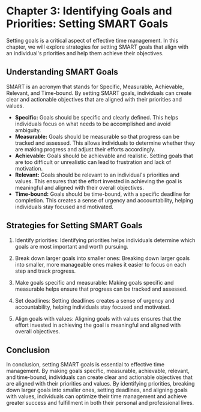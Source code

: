 Chapter 3: Identifying Goals and Priorities: Setting SMART Goals
================================================================

Setting goals is a critical aspect of effective time management. In this chapter, we will explore strategies for setting SMART goals that align with an individual's priorities and help them achieve their objectives.

Understanding SMART Goals
-------------------------

SMART is an acronym that stands for Specific, Measurable, Achievable, Relevant, and Time-bound. By setting SMART goals, individuals can create clear and actionable objectives that are aligned with their priorities and values.

* **Specific:** Goals should be specific and clearly defined. This helps individuals focus on what needs to be accomplished and avoid ambiguity.
* **Measurable:** Goals should be measurable so that progress can be tracked and assessed. This allows individuals to determine whether they are making progress and adjust their efforts accordingly.
* **Achievable:** Goals should be achievable and realistic. Setting goals that are too difficult or unrealistic can lead to frustration and lack of motivation.
* **Relevant:** Goals should be relevant to an individual's priorities and values. This ensures that the effort invested in achieving the goal is meaningful and aligned with their overall objectives.
* **Time-bound:** Goals should be time-bound, with a specific deadline for completion. This creates a sense of urgency and accountability, helping individuals stay focused and motivated.

Strategies for Setting SMART Goals
----------------------------------

1. Identify priorities: Identifying priorities helps individuals determine which goals are most important and worth pursuing.

2. Break down larger goals into smaller ones: Breaking down larger goals into smaller, more manageable ones makes it easier to focus on each step and track progress.

3. Make goals specific and measurable: Making goals specific and measurable helps ensure that progress can be tracked and assessed.

4. Set deadlines: Setting deadlines creates a sense of urgency and accountability, helping individuals stay focused and motivated.

5. Align goals with values: Aligning goals with values ensures that the effort invested in achieving the goal is meaningful and aligned with overall objectives.

Conclusion
----------

In conclusion, setting SMART goals is essential to effective time management. By making goals specific, measurable, achievable, relevant, and time-bound, individuals can create clear and actionable objectives that are aligned with their priorities and values. By identifying priorities, breaking down larger goals into smaller ones, setting deadlines, and aligning goals with values, individuals can optimize their time management and achieve greater success and fulfillment in both their personal and professional lives.

